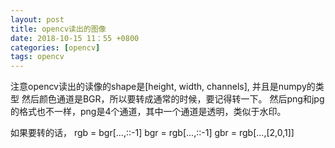 ```yaml
---
layout: post
title: opencv读出的图像
date: 2018-10-15 11：55 +0800
categories: [opencv]
tags: opencv
---
```

<!--more-->

注意opencv读出的读像的shape是[height, width, channels], 并且是numpy的类型
然后颜色通道是BGR，所以要转成通常的时候，要记得转一下。
然后png和jpg的格式也不一样，png是4个通道，其中一个通道是透明，类似于水印。

如果要转的话，
rgb = bgr[...,::-1]
bgr = rgb[...,::-1]
gbr = rgb[...,[2,0,1]]

